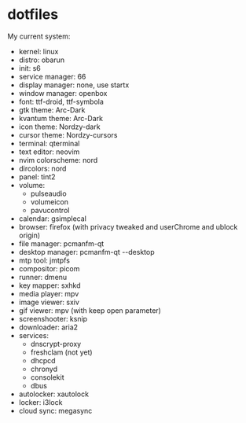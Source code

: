# dotfiles
My current system:
- kernel: linux
- distro: obarun
- init: s6
- service manager: 66
- display manager: none, use startx
- window manager: openbox
- font: ttf-droid, ttf-symbola
- gtk theme: Arc-Dark
- kvantum theme: Arc-Dark
- icon theme: Nordzy-dark
- cursor theme: Nordzy-cursors
- terminal: qterminal
- text editor: neovim
- nvim colorscheme: nord
- dircolors: nord
- panel: tint2
- volume:
  - pulseaudio
  - volumeicon
  - pavucontrol
- calendar: gsimplecal
- browser: firefox (with privacy tweaked and userChrome and ublock origin)
- file manager: pcmanfm-qt
- desktop manager: pcmanfm-qt --desktop
- mtp tool: jmtpfs
- compositor: picom
- runner: dmenu
- key mapper: sxhkd
- media player: mpv
- image viewer: sxiv
- gif viewer: mpv (with keep open parameter)
- screenshooter: ksnip
- downloader: aria2
- services: 
  - dnscrypt-proxy
  - freshclam (not yet)
  - dhcpcd
  - chronyd
  - consolekit
  - dbus
- autolocker: xautolock
- locker: i3lock
- cloud sync: megasync
